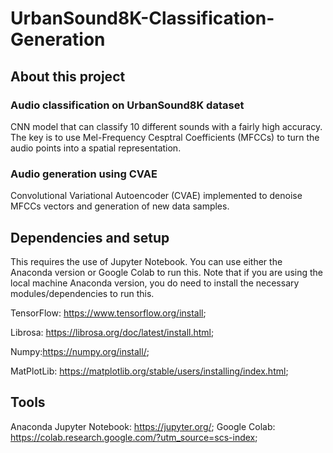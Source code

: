 # UrbanSound8K-Classification-Generation

## About this project

### Audio classification on UrbanSound8K dataset
CNN model that can classify 10 different sounds with a fairly high accuracy. The key is to use Mel-Frequency Cesptral Coefficients (MFCCs) to turn the audio points into a spatial representation.

### Audio generation using CVAE
Convolutional Variational Autoencoder (CVAE) implemented to denoise MFCCs vectors and generation of new data samples.

## Dependencies and setup
This requires the use of Jupyter Notebook. You can use either the Anaconda version or Google Colab to run this. Note that if you are using the local machine Anaconda version, you do need to install the necessary modules/dependencies to run this.

TensorFlow: https://www.tensorflow.org/install;

Librosa: https://librosa.org/doc/latest/install.html;

Numpy:https://numpy.org/install/;

MatPlotLib: https://matplotlib.org/stable/users/installing/index.html;

## Tools
Anaconda Jupyter Notebook: https://jupyter.org/;
Google Colab: https://colab.research.google.com/?utm_source=scs-index;
